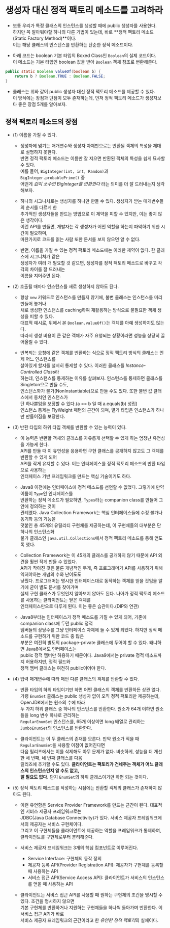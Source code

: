 # 생성자 대신 정적 팩토리 메소드를 고려하라

- 보통 우리가 특정 클래스의 인스턴스를 생성할 때에 public 생성자를 사용한다.  
  하지만 꼭 알아둬야할 하나의 다른 기법이 있는데, 바로 **정적 팩토리 메소드(Static Factory Method)**이다.  
  이는 해당 클래스의 인스턴스를 반환하는 단순한 정적 메소드이다.

- 아래 코드는 boolean 기본 타입의 Boxed Class인 `Boolean`의 실제 코드이다.  
  이 메소드는 기본 타입인 boolean 값을 받아 `Boolean` 객체 참조로 변환해준다.

```java
public static Boolean valueOf(boolean b) {
    return b ? Boolean.TRUE : Boolean.FALSE;
}
```

- 클래스는 위와 같이 public 생성자 대신 정적 팩토리 메소드를 제공할 수 있다.  
  이 방식에는 장점과 단점이 모두 존재하는데, 먼저 정적 팩토리 메소드가 생성자보다 좋은 장점 5개를 알아보자.

<h2>정적 팩토리 메소드의 장점</h2>

- (1) 이름을 가질 수 있다.

  - 생성자에 넘기는 매개변수와 생성자 자체만으로는 반환될 객체의 특성을 제대로 설명하지 못한다.  
    반면 정적 팩토리 메소드는 이름만 잘 지으면 반환된 객체의 특성을 쉽게 묘사할 수 있다.  
    예를 들어, `BigInteger(int, int, Random)`과 `BigInteger.probablePrime()` 중  
    어떤게 _값이 소수인 BigInteger를 반환한다_ 라는 의미를 더 잘 드러내는지 생각해보자.

  - 하나의 시그니처로는 생성자를 하나만 만들 수 있다. 생성자가 받는 매개변수들의 순서를 다르게 한  
    추가적인 생성자들을 만드는 방법으로 이 제약을 피할 수 있지만, 이는 좋지 않은 생각이다.  
    이런 API를 만들면, 개발자는 각 생성자가 어떤 역할을 하는지 파악하기 위한 시간이 필요하며,  
    마찬가지로 코드를 읽는 사람 또한 문서를 보지 않으면 알 수 없다.

  - 반면, 이름을 가질 수 있는 정적 팩토리 메소드에는 이러한 제약이 없다. 한 클래스에 시그니처가 같은  
    생성자가 여러 개 필요할 것 같으면, 생성자를 정적 팩토리 메소드로 바꾸고 각각의 차이를 잘 드러내는  
    이름을 지어주면 된다.

- (2) 호출될 때마다 인스턴스를 새로 생성하지 않아도 된다.

  - 항상 `new` 키워드로 인스턴스를 만들지 않기에, 불변 클래스는 인스턴스를 미리 만들어 놓거나  
    새로 생성한 인스턴스를 caching하여 재활용하는 방식으로 불필요한 객체 생성을 피할 수 있다.  
    대표적 예시로, 위에서 본 `Boolean.valueOf()`는 객체를 아예 생성하지도 않는다.  
    따라서 생성 비용이 큰 같은 객체가 자주 요청되는 상황이라면 성능을 상당히 끌어올릴 수 있다.

  - 반복되는 요청에 같은 객체를 반환하는 식으로 정적 팩토리 방식의 클래스는 언제 어느 인스턴스를  
    살아있게 할지를 철저히 통제할 수 있다. 이러한 클래스를 *Instance-Controlled Class*라  
    하는데, 인스턴스를 통제하는 이유를 살펴보자. 인스턴스를 통제하면 클래스를 Singleton으로 만들 수도,  
    인스턴스화가 불가(NonInstantiable)으로 만들 수도 있다. 또한 불변 값 클래스에서 동치인 인스턴스가  
    단 하나뿐임을 보장할 수 있다.(a == b 일 때 a.equals(b) 성립)  
    인스턴스 통제는 FlyWeight 패턴의 근간이 되며, 열거 타입은 인스턴스가 하나만 만들어짐을 보장한다.

- (3) 반환 타입의 하위 타입 객체를 반환할 수 있는 능력이 있다.

  - 이 능력은 반환할 객체의 클래스를 자유롭게 선택할 수 있게 하는 엄청난 유연성을 가능케 한다.  
    API를 만들 때 이 유연성을 응용하면 구현 클래스를 공개하지 않고도 그 객체를 반환할 수 있게 되어  
    API를 작게 유지할 수 있다. 이는 인터페이스를 정적 팩토리 메소드의 반환 타입으로 사용하는  
    인터페이스 기반 프레임워크를 만드는 핵심 기술이기도 하다.

  - Java8 이전에는 인터페이스에 정적 메소드를 선언할 수 없었다. 그렇기에 만약 이름이 `Type`인 인터페이스를  
    반환하는 정적 메소드가 필요하면, `Types`라는 companion class를 만들어 그 안에 정의하는 것이  
    관례였다. Java Collection Framework는 핵심 인터페이스들에 수정 불가나 동기화 등의 기능을  
    덧붙인 총 45개의 유틸리티 구현체를 제공하는데, 이 구현체들의 대부분은 단 하나의 인스턴스화  
    불가 클래스인 `java.util.Collections`에서 정적 팩토리 메소드를 통해 얻도록 했다.

  - Collection Framework는 이 45개의 클래스를 공개하지 않기 때문에 API 외견을 훨씬 작게 만들 수 있었다.  
    API가 작아진 것은 물론 개념적인 무게, 즉 프로그래머가 API를 사용하기 위해 익혀야하는 개념의 수와 난이도도  
    낮췄다. 프로그래머는 명시한 인터페이스대로 동작하는 객체를 얻을 것임을 알기에 굳이 별도 문서를 찾아가며  
    실제 구현 클래스가 무엇인지 알아보지 않아도 된다. 나아가 정적 팩토리 메소드를 사용하는 클라이언트는 얻은 객체를  
    인터페이스만으로 다루게 된다. 이는 좋은 습관이다.(DIP와 연관)

  - Java8부터는 인터페이스가 정적 메소드를 가질 수 있게 되어, 기존에 companion class에 두던 public 정적  
    멤버들의 상당수를 그냥 인터페이스 자체에 둘 수 있게 되었다. 하지만 정적 메소드를 구현하기 위한 코드 중 많은  
    부분은 여전히 별도의 package-private 클래스에 두어야 할 수 있다. 왜냐하면 Java8에서도 인터페이스는  
    public 정적 멤버만 허용하기 때문이다. Java9에서는 private 정적 메소드까지 허용하지만, 정적 필드와  
    정적 멤버 클래스는 여전히 public이어야 한다.

- (4) 입력 매개변수에 따라 매번 다른 클래스의 객체를 반환할 수 있다.

  - 반환 타입의 하위 타입이기만 하면 어떤 클래스의 객체를 반환하든 상관 없다.  
    가령 `EnumSet` 클래스는 public 생성자 없이 오직 정적 팩토리만 제공하는데, OpenJDK에서는 원소의 수에 따라  
    두 가지 하위 클래스 중 하나의 인스턴스를 반환한다. 원소가 64개 이하면 원소들을 long 변수 하나로 관리하는  
    `RegularEnumSet` 인스턴스를, 65개 이상이면 long 배열로 관리하는 `JumboEnumSet`의 인스턴스를 반환한다.

  - 클라이언트는 이 두 클래스의 존재를 모른다. 만약 원소가 적을 때 `RegularEnumSet`을 사용할 이점이 없어진다면  
    다음 릴리즈에서는 이를 삭제해도 아무 문제가 없다. 비슷하게, 성능을 더 개선한 세 번째, 네 번째 클래스를 다음  
    릴리즈에 추가할 수도 있다. **클라이언트는 팩토리가 건네주는 객체가 어느 클래스의 인스턴스인지 알 수도 없고,**  
    **알 필요도 없다.** 단지 `EnumSet`의 하위 클래스이기만 하면 되는 것이다.

- (5) 정적 팩토리 메소드를 작성하는 시점에는 반환할 객체의 클래스가 존재하지 않아도 된다.

  - 이런 유연함은 Service Provider Framework를 만드는 근간이 된다. 대표적인 서비스 제공자 프레임워크로는  
    JDBC(Java Database Connectivity)가 있다. 서비스 제공자 프레임워크에서의 제공자는 서비스 구현체이다.  
    그리고 이 구현체들을 클라이언트에 제공하는 역할을 프레임워크가 통제하여, 클라이언트를 구현체로부터 분리해준다.

  - 서비스 제공자 프레임워크는 3개의 핵심 컴포넌트로 이루어진다.

    - Service Interface: 구현체의 동작 정의
    - 제공자 등록 API(Provider Registration API): 제공자가 구현체를 등록할 때 사용하는 API
    - 서비스 접근 API(Service Access API): 클라이언트가 서비스의 인스턴스를 얻을 때 사용하는 API

  - 클라이언트는 서비스 접근 API를 사용할 때 원하는 구현체의 조건을 명시할 수 있다. 조건을 명시하지 않으면  
    기본 구현체를 반환하거나 지원하는 구현체들을 하나씩 돌아가며 반환한다. 이 서비스 접근 API가 바로  
    서비스 제공자 프레임워크의 근간이라고 한 *유연한 정적 팩토리*의 실체이다.
